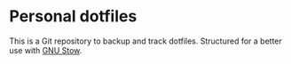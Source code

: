 # Personal dotfiles

This is a Git repository to backup and track dotfiles. Structured for a better use with [GNU Stow](https://www.gnu.org/software/stow/).
